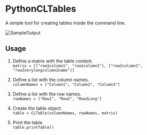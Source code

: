 # PythonCLTables
A simple tool for creating tables inside the command line.

![SampleOutput](screenshot.png)


## Usage
1. Define a matrix with the table content.  
`matrix = [["row1column1", "row1column2"],
          ["row2column1", "row2verylongcolumn2name"]]`

2. Define a list with the column names.  
`columnNames = ["Column1", "Column2", "Column3"]`

3. Define a list with the row names.  
`rowNames = ["Row1", "Row2", "Row3Long"]`

4. Create the table object.  
`table = CLTable(columnNames, rowNames, matrix)`

5. Print the table.  
`table.printTable()`